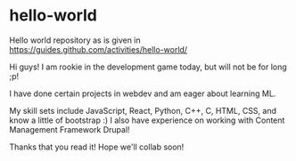 # hello-world
Hello world repository as is given in https://guides.github.com/activities/hello-world/

Hi guys! I am rookie in the development game today, but will not be for long ;p!

I have done certain projects in webdev and am eager about learning ML.

My skill sets include JavaScript, React, Python, C++, C, HTML, CSS, and know a little of bootstrap :)
I also have experience on working with Content Management Framework Drupal!

Thanks that you read it! Hope we'll collab soon!
